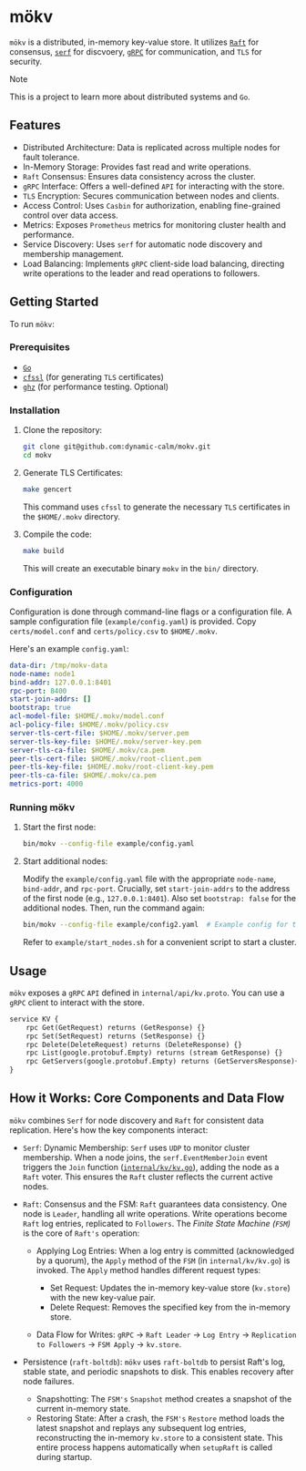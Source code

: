 # mökv

`mökv` is a distributed, in-memory key-value store. It utilizes [`Raft`](https://github.com/hashicorp/raft) for consensus, [`serf`](https://github.com/hashicorp/serf) for discvoery, [`gRPC`](https://github.com/grpc/grpc-go) for communication, and `TLS` for security.

> [!NOTE]
> This is a project to learn more about distributed systems and `Go`.

## Features

- Distributed Architecture: Data is replicated across multiple nodes for fault tolerance.
- In-Memory Storage: Provides fast read and write operations.
- `Raft` Consensus: Ensures data consistency across the cluster.
- `gRPC` Interface: Offers a well-defined `API` for interacting with the store.
- `TLS` Encryption: Secures communication between nodes and clients.
- Access Control: Uses `Casbin` for authorization, enabling fine-grained control over data access.
- Metrics: Exposes `Prometheus` metrics for monitoring cluster health and performance.
- Service Discovery: Uses `serf` for automatic node discovery and membership management.
- Load Balancing: Implements `gRPC` client-side load balancing, directing write operations to the leader and read operations to followers.

## Getting Started

To run `mökv`:

### Prerequisites

- [`Go`](https://go.dev/dl/)
- [`cfssl`](https://github.com/cloudflare/cfssl) (for generating `TLS` certificates)
- [`ghz`](https://ghz.sh/) (for performance testing. Optional)

### Installation

1. Clone the repository:

   ```bash
   git clone git@github.com:dynamic-calm/mokv.git
   cd mokv
   ```

2. Generate TLS Certificates:

   ```bash
   make gencert
   ```

   This command uses `cfssl` to generate the necessary `TLS` certificates in the `$HOME/.mokv` directory.

3. Compile the code:

   ```bash
   make build
   ```

   This will create an executable binary `mokv` in the `bin/` directory.

### Configuration

Configuration is done through command-line flags or a configuration file. A sample configuration file (`example/config.yaml`) is provided. Copy `certs/model.conf` and `certs/policy.csv` to `$HOME/.mokv`.

Here's an example `config.yaml`:

```yaml
data-dir: /tmp/mokv-data
node-name: node1
bind-addr: 127.0.0.1:8401
rpc-port: 8400
start-join-addrs: []
bootstrap: true
acl-model-file: $HOME/.mokv/model.conf
acl-policy-file: $HOME/.mokv/policy.csv
server-tls-cert-file: $HOME/.mokv/server.pem
server-tls-key-file: $HOME/.mokv/server-key.pem
server-tls-ca-file: $HOME/.mokv/ca.pem
peer-tls-cert-file: $HOME/.mokv/root-client.pem
peer-tls-key-file: $HOME/.mokv/root-client-key.pem
peer-tls-ca-file: $HOME/.mokv/ca.pem
metrics-port: 4000
```

### Running mökv

1. Start the first node:

   ```bash
   bin/mokv --config-file example/config.yaml
   ```

2. Start additional nodes:

   Modify the `example/config.yaml` file with the appropriate `node-name`, `bind-addr`, and `rpc-port`. Crucially, set `start-join-addrs` to the address of the first node (e.g., `127.0.0.1:8401`). Also set `bootstrap: false` for the additional nodes. Then, run the command again:

   ```bash
   bin/mokv --config-file example/config2.yaml  # Example config for the second node
   ```

   Refer to `example/start_nodes.sh` for a convenient script to start a cluster.

## Usage

`mökv` exposes a `gRPC` `API` defined in `internal/api/kv.proto`. You can use a `gRPC` client to interact with the store.

```proto
service KV {
    rpc Get(GetRequest) returns (GetResponse) {}
    rpc Set(SetRequest) returns (SetResponse) {}
    rpc Delete(DeleteRequest) returns (DeleteResponse) {}
    rpc List(google.protobuf.Empty) returns (stream GetResponse) {}
    rpc GetServers(google.protobuf.Empty) returns (GetServersResponse){}
}
```

## How it Works: Core Components and Data Flow

`mökv` combines `Serf` for node discovery and `Raft` for consistent data replication. Here's how the key components interact:

- `Serf`: Dynamic Membership: `Serf` uses `UDP` to monitor cluster membership. When a node joins, the `serf.EventMemberJoin` event triggers the `Join` function ([`internal/kv/kv.go`](/internal/kv/kv.go)), adding the node as a `Raft` voter. This ensures the `Raft` cluster reflects the current active nodes.

- `Raft`: Consensus and the FSM: `Raft` guarantees data consistency. One node is `Leader`, handling all write operations. Write operations become `Raft` log entries, replicated to `Followers`. The _Finite State Machine (`FSM`)_ is the core of `Raft's` operation:

  - Applying Log Entries: When a log entry is committed (acknowledged by a quorum), the `Apply` method of the `FSM` (in `internal/kv/kv.go`) is invoked. The `Apply` method handles different request types:

    - Set Request: Updates the in-memory key-value store (`kv.store`) with the new key-value pair.
    - Delete Request: Removes the specified key from the in-memory store.

  - Data Flow for Writes: `gRPC` -> `Raft Leader` -> `Log Entry` -> `Replication to Followers` -> `FSM Apply` -> `kv.store`.

- Persistence (`raft-boltdb`): `mökv` uses `raft-boltdb` to persist Raft's log, stable state, and periodic snapshots to disk. This enables recovery after node failures.

  - Snapshotting: The `FSM's` `Snapshot` method creates a snapshot of the current in-memory state.
  - Restoring State: After a crash, the `FSM's` `Restore` method loads the latest snapshot and replays any subsequent log entries, reconstructing the in-memory `kv.store` to a consistent state. This entire process happens automatically when `setupRaft` is called during startup.
